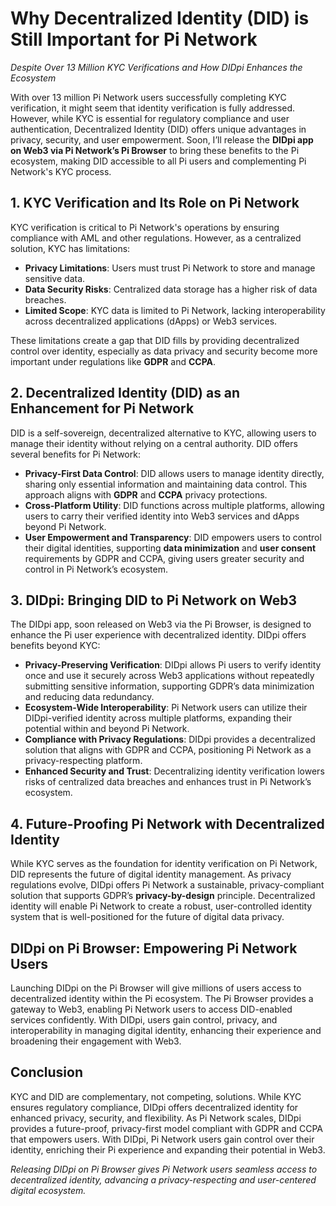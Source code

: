 # Why Decentralized Identity (DID) is Still Important for Pi Network

*Despite Over 13 Million KYC Verifications and How DIDpi Enhances the Ecosystem*

With over 13 million Pi Network users successfully completing KYC verification, it might seem that identity verification is fully addressed. However, while KYC is essential for regulatory compliance and user authentication, Decentralized Identity (DID) offers unique advantages in privacy, security, and user empowerment. Soon, I’ll release the **DIDpi app on Web3 via Pi Network’s Pi Browser** to bring these benefits to the Pi ecosystem, making DID accessible to all Pi users and complementing Pi Network's KYC process.

## 1. KYC Verification and Its Role on Pi Network

KYC verification is critical to Pi Network's operations by ensuring compliance with AML and other regulations. However, as a centralized solution, KYC has limitations:
- **Privacy Limitations**: Users must trust Pi Network to store and manage sensitive data.
- **Data Security Risks**: Centralized data storage has a higher risk of data breaches.
- **Limited Scope**: KYC data is limited to Pi Network, lacking interoperability across decentralized applications (dApps) or Web3 services.

These limitations create a gap that DID fills by providing decentralized control over identity, especially as data privacy and security become more important under regulations like **GDPR** and **CCPA**.

## 2. Decentralized Identity (DID) as an Enhancement for Pi Network

DID is a self-sovereign, decentralized alternative to KYC, allowing users to manage their identity without relying on a central authority. DID offers several benefits for Pi Network:

- **Privacy-First Data Control**: DID allows users to manage identity directly, sharing only essential information and maintaining data control. This approach aligns with **GDPR** and **CCPA** privacy protections.
- **Cross-Platform Utility**: DID functions across multiple platforms, allowing users to carry their verified identity into Web3 services and dApps beyond Pi Network.
- **User Empowerment and Transparency**: DID empowers users to control their digital identities, supporting **data minimization** and **user consent** requirements by GDPR and CCPA, giving users greater security and control in Pi Network’s ecosystem.

## 3. DIDpi: Bringing DID to Pi Network on Web3

The DIDpi app, soon released on Web3 via the Pi Browser, is designed to enhance the Pi user experience with decentralized identity. DIDpi offers benefits beyond KYC:

- **Privacy-Preserving Verification**: DIDpi allows Pi users to verify identity once and use it securely across Web3 applications without repeatedly submitting sensitive information, supporting GDPR’s data minimization and reducing data redundancy.
- **Ecosystem-Wide Interoperability**: Pi Network users can utilize their DIDpi-verified identity across multiple platforms, expanding their potential within and beyond Pi Network.
- **Compliance with Privacy Regulations**: DIDpi provides a decentralized solution that aligns with GDPR and CCPA, positioning Pi Network as a privacy-respecting platform.
- **Enhanced Security and Trust**: Decentralizing identity verification lowers risks of centralized data breaches and enhances trust in Pi Network’s ecosystem.

## 4. Future-Proofing Pi Network with Decentralized Identity

While KYC serves as the foundation for identity verification on Pi Network, DID represents the future of digital identity management. As privacy regulations evolve, DIDpi offers Pi Network a sustainable, privacy-compliant solution that supports GDPR’s **privacy-by-design** principle. Decentralized identity will enable Pi Network to create a robust, user-controlled identity system that is well-positioned for the future of digital data privacy.

## DIDpi on Pi Browser: Empowering Pi Network Users

Launching DIDpi on the Pi Browser will give millions of users access to decentralized identity within the Pi ecosystem. The Pi Browser provides a gateway to Web3, enabling Pi Network users to access DID-enabled services confidently. With DIDpi, users gain control, privacy, and interoperability in managing digital identity, enhancing their experience and broadening their engagement with Web3.

## Conclusion

KYC and DID are complementary, not competing, solutions. While KYC ensures regulatory compliance, DIDpi offers decentralized identity for enhanced privacy, security, and flexibility. As Pi Network scales, DIDpi provides a future-proof, privacy-first model compliant with GDPR and CCPA that empowers users. With DIDpi, Pi Network users gain control over their identity, enriching their Pi experience and expanding their potential in Web3.

*Releasing DIDpi on Pi Browser gives Pi Network users seamless access to decentralized identity, advancing a privacy-respecting and user-centered digital ecosystem.*
